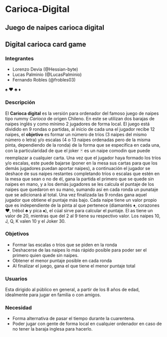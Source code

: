 # Carioca-Digital


## Juego de naipes carioca digital
## Digital carioca card game

### Integrantes
- Lorenzo Devia (@Hessian-byte)
- Lucas Palminio (@LucasPalminio)
- Fernando Robles (@frobles03)

:spades: :hearts: :clubs: :diamonds:

### Descripción
El **Carioca digital** es la versión para ordenador del famoso juego de naipes tipo rummy _Carioca_ de
origen Chileno. En este se utilizan dos barajas de naipes inglés y como mínimo 2 jugadores de forma
local. El juego está dividido en 9 rondas o partidas, al inicio de cada una el jugador recibe 12
naipes, el **objetivo** es formar un número de tríos (3 naipes del mismo número o letra) y/o escalas (4
o 13 naipes ordenadas pero de la misma pinta, dependiendo de la ronda) de la forma
que se especifica en cada una, con la particularidad de que el joker :black_joker: es un naipe comodin que puede
reemplazar a cualquier carta. Una vez que el jugador haya formado los tríos y/o escalas, este puede
bajarse (poner en la mesa sus cartas para que los demás jugadores puedan aportar naipes), a continuación el
jugador se deshace de sus naipes restantes completando tríos o escalas que estén en la mesa que sean o no de él, gana la partida el primero que se quede sin naipes en mano, y a los demás jugadores se les calcula el puntaje de los naipes que quedaron en su mano, sumando así en cada ronda un punataje que se adicionará al total.
Una vez finalizada las 9 rondas gana aquel jugador que obtiene el puntaje más bajo.
Cada naipe tiene un valor propio que es independiente de la pinta al que pertenece (diamantés :diamonds:,
corazones :hearts:, trébol :clubs: y pica :spades:), el cúal sirve para calcular el puntaje. El as tiene un valor de 20, mientras
que del 2 al 9 tiene su respectivo valor. Los naipes 10, J, Q, K valen 10 y el Joker 30.


### Objetivos
  - Formar las escalas o tríos que se piden en la ronda
  - Deshacerse de las naipes lo más rápido posible para poder ser el primero quien quede sin naipes.
  - Obtener el menor puntaje posible en cada ronda
  - Al finalizar el juego, gana el que tiene el menor puntaje total
  
  
### Usuarios
Esta dirigido al público en general, a partir de los 8 años de edad, idealmente para jugar en familia o con amigos.


### Necesidad
  - Forma alternativa de pasar el tiempo durante la cuarentena.
  - Poder jugar con gente de forma local en cualquier ordenador en caso de no tener la baraja inglesa para hacerlo.
